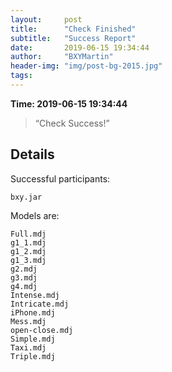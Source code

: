 ```yaml
---
layout:     post
title:      "Check Finished"
subtitle:   "Success Report"
date:       2019-06-15 19:34:44
author:     "BXYMartin"
header-img: "img/post-bg-2015.jpg"
tags:
---
```


**Time: 2019-06-15 19:34:44**

> “Check Success!”


## Details

Successful participants:

```
bxy.jar
```

Models are:

```
Full.mdj
g1_1.mdj
g1_2.mdj
g1_3.mdj
g2.mdj
g3.mdj
g4.mdj
Intense.mdj
Intricate.mdj
iPhone.mdj
Mess.mdj
open-close.mdj
Simple.mdj
Taxi.mdj
Triple.mdj
```

